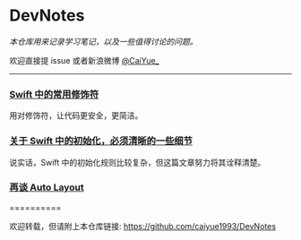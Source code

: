# DevNotes

*本仓库用来记录学习笔记，以及一些值得讨论的问题。*

欢迎直接提 issue 或者新浪微博 [@CaiYue_](http://weibo.com/caiyue233)

---

### [Swift 中的常用修饰符](https://github.com/caiyue1993/DevNotes/blob/master/notes/some-modifiers-in-swift.md)
用对修饰符，让代码更安全，更简洁。

### [关于 Swift 中的初始化，必须清晰的一些细节](https://github.com/caiyue1993/DevNotes/wiki/%E5%85%B3%E4%BA%8E-Swift-%E4%B8%AD%E7%9A%84%E5%88%9D%E5%A7%8B%E5%8C%96%EF%BC%8C%E5%BF%85%E9%A1%BB%E6%B8%85%E6%99%B0%E7%9A%84%E4%B8%80%E4%BA%9B%E7%BB%86%E8%8A%82)
说实话，Swift 中的初始化规则比较复杂，但这篇文章努力将其诠释清楚。

### [再谈 Auto Layout]()

==========

欢迎转载，但请附上本仓库链接: https://github.com/caiyue1993/DevNotes 
